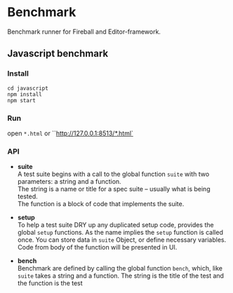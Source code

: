 # Benchmark
Benchmark runner for Fireball and Editor-framework.

## Javascript benchmark

### Install

```
cd javascript
npm install
npm start
```

### Run

open `*.html` or ``http://127.0.0.1:8513/*.html`

### API

- **suite**<br>
A test suite begins with a call to the global function `suite` with two parameters: a string and a function.<br>
The string is a name or title for a spec suite – usually what is being tested.<br>
The function is a block of code that implements the suite.

- **setup**<br>
To help a test suite DRY up any duplicated setup code, provides the global `setup` functions. As the name implies the `setup` function is called once. You can store data in `suite` Object, or define necessary variables. Code from body of the function will be presented in UI.

- **bench**<br>
Benchmark are defined by calling the global function `bench`, which, like `suite` takes a string and a function. The string is the title of the test and the function is the test


